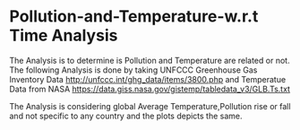# Pollution-and-Temperature-w.r.t Time Analysis
The Analysis is to determine is Pollution and Temperature are related or not.
The following Analysis is done by taking UNFCCC Greenhouse Gas Inventory Data http://unfccc.int/ghg_data/items/3800.php
and Temperatue Data from NASA https://data.giss.nasa.gov/gistemp/tabledata_v3/GLB.Ts.txt 

The Analysis is considering global Average Temperature,Pollution rise or fall and not specific to any country and the plots depicts the same.
